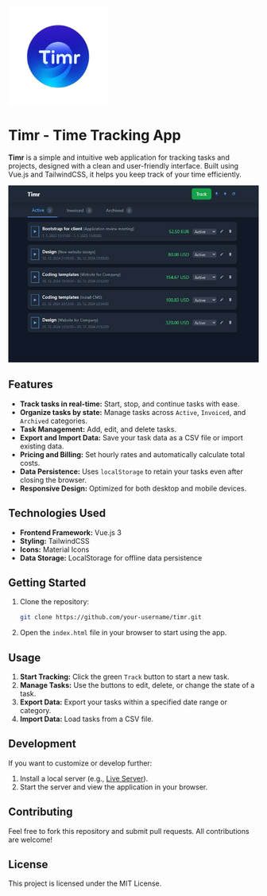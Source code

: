 <img src="timr-logo.png" width="200">

# Timr - Time Tracking App
**Timr** is a simple and intuitive web application for tracking tasks and projects, designed with a clean and user-friendly interface. Built using Vue.js and TailwindCSS, it helps you keep track of your time efficiently.

![app preview](app.png)


## Features
- **Track tasks in real-time:** Start, stop, and continue tasks with ease.
- **Organize tasks by state:** Manage tasks across `Active`, `Invoiced`, and `Archived` categories.
- **Task Management:** Add, edit, and delete tasks. 
- **Export and Import Data:** Save your task data as a CSV file or import existing data.
- **Pricing and Billing:** Set hourly rates and automatically calculate total costs.
- **Data Persistence:** Uses `localStorage` to retain your tasks even after closing the browser.
- **Responsive Design:** Optimized for both desktop and mobile devices.

## Technologies Used
- **Frontend Framework:** Vue.js 3
- **Styling:** TailwindCSS
- **Icons:** Material Icons
- **Data Storage:** LocalStorage for offline data persistence

## Getting Started
1. Clone the repository:
    ```bash
    git clone https://github.com/your-username/timr.git
    ```
2. Open the `index.html` file in your browser to start using the app.

## Usage
1. **Start Tracking:** Click the green `Track` button to start a new task.
2. **Manage Tasks:** Use the buttons to edit, delete, or change the state of a task.
3. **Export Data:** Export your tasks within a specified date range or category.
4. **Import Data:** Load tasks from a CSV file.

## Development
If you want to customize or develop further:
1. Install a local server (e.g., [Live Server](https://marketplace.visualstudio.com/items?itemName=ritwickdey.LiveServer)).
2. Start the server and view the application in your browser.

## Contributing
Feel free to fork this repository and submit pull requests. All contributions are welcome!

## License
This project is licensed under the MIT License.
